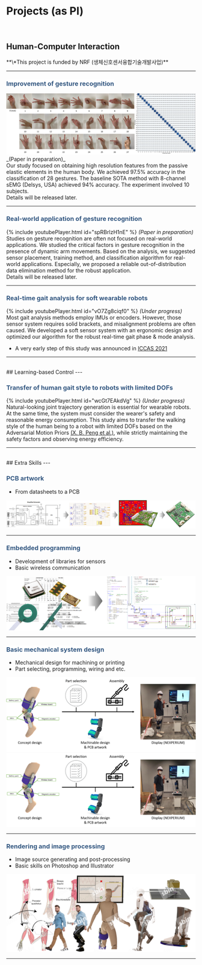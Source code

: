 <head>
<style>
mark { 
  background-color: white;
  color: rgb(51, 87, 128);
}
</style>
</head>

<h1> Projects (as PI) </h1>

<br>

<h2> Human-Computer Interaction </h2>
**\*This project is funded by NRF (생체신호센서융합기술개발사업)**

---
### <mark>Improvement of gesture recognition</mark>
<img src="images/gesture_static/GesturesAccuracy.png?raw=true"/>
_(Paper in preparation)_
<br>
Our study focused on obtaining high resolution features from the passive elastic elements in the human body. We achieved 97.5% accuracy in the classification of 28 gestures. The baseline SOTA method with 8-channel sEMG (Delsys, USA) achieved 94% accuracy. The experiment involved 10 subjects.
<br>
Details will be released later.

---
### <mark>Real-world application of gesture recognition</mark>
{% include youtubePlayer.html id="spRBrlzH1nE" %}
_(Paper in preparation)_
<br>
Studies on gesture recognition are often not focused on real-world applications. We studied the critical factors in gesture recognition in the presence of dynamic arm movements. Based on the analysis, we suggested sensor placement, training method, and classification algorithm for real-world applications. Especially, we proposed a reliable out-of-distribution data elimination method for the robust application.
<br>
Details will be released later.

---
### <mark>Real-time gait analysis for soft wearable robots</mark>
{% include youtubePlayer.html id="vO7Zg8ciqf0" %}
_(Under progress)_
<br>
Most gait analysis methods employ IMUs or encoders. However, those sensor system requires solid brackets, and misalignment problems are often caused. We developed a soft sensor system with an ergonomic design and optimized our algorithm for the robust real-time gait phase & mode analysis.
<br>
- A very early step of this study was announced in [ICCAS 2021](https://ieeexplore.ieee.org/document/9649762)

---

<br>
## Learning-based Control
---

### <mark>Transfer of human gait style to robots with limited DOFs</mark>
{% include youtubePlayer.html id="wcGt7EAkdVg" %}
_(Under progress)_
<br>
Natural-looking joint trajectory generation is essential for wearable robots. At the same time, the system must consider the wearer's safety and reasonable energy consumption. This study aims to transfer the walking style of the human being to a robot with limited DOFs based on the Adversarial Motion Priors [(X. B. Peng et al.)](https://arxiv.org/abs/2104.02180), while strictly maintaining the safety factors and observing energy efficiency.

---

<br>
## Extra Skills
---

### <mark>PCB artwork</mark>
- From datasheets to a PCB

<img src="images/extra/PCB_Artwork.png?raw=true"/>

---
### <mark>Embedded programming</mark>
- Development of libraries for sensors
- Basic wireless communication

<img src="images/extra/BuildLib.png?raw=true"/>

---
### <mark>Basic mechanical system design</mark>
- Mechanical design for machining or printing
- Part selecting, programming, wiring and etc.

![hello](images/extra/MechProduct.png)
<img src="images/extra/MechProduct.png?raw=true"/>

---
### <mark>Rendering and image processing</mark>
- Image source generating and post-processing
- Basic skills on Photoshop and Illustrator

<img src="images/extra/imgsources.png?raw=true"/>

---

<!-- [test](/Review/RL/AMP.md) -->

<!-- <p style="font-size:11px">Page template forked from <a href="https://github.com/evanca/quick-portfolio">evanca</a></p> -->
<!-- Remove above link if you don't want to attibute -->
